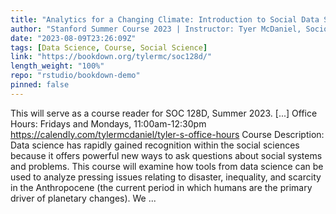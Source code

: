 ```yaml
---
title: "Analytics for a Changing Climate: Introduction to Social Data Science"
author: "Stanford Summer Course 2023 | Instructor: Tyer McDaniel, Sociology, tylermc@stanford.edu"
date: "2023-08-09T23:26:09Z"
tags: [Data Science, Course, Social Science]
link: "https://bookdown.org/tylermc/soc128d/"
length_weight: "100%"
repo: "rstudio/bookdown-demo"
pinned: false
---
```


This will serve as a course reader for SOC 128D, Summer 2023. [...] Office Hours: Fridays and Mondays, 11:00am-12:30pm https://calendly.com/tylermcdaniel/tyler-s-office-hours Course Description: Data science has rapidly gained recognition within the social sciences because it offers powerful new ways to ask questions about social systems and problems. This course will examine how tools from data science can be used to analyze pressing issues relating to disaster, inequality, and scarcity in the Anthropocene (the current period in which humans are the primary driver of planetary changes). We ...
